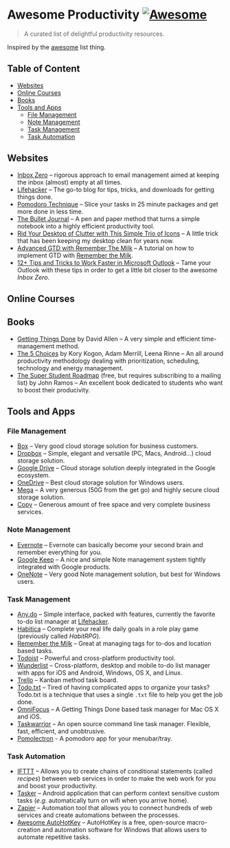 # Awesome Productivity [![Awesome](https://cdn.rawgit.com/sindresorhus/awesome/d7305f38d29fed78fa85652e3a63e154dd8e8829/media/badge.svg)](https://github.com/sindresorhus/awesome)
> A curated list of delightful productivity resources.

Inspired by the [awesome](https://github.com/sindresorhus/awesome) list thing.

## Table of Content

- [Websites](#websites)
- [Online Courses](#online-courses)
- [Books](#books)
- [Tools and Apps](#tools-and-apps)
  - [File Management](#file-management)
  - [Note Management](#note-management)
  - [Task Management](#task-management)
  - [Task Automation](#task-automation)

## Websites
- [Inbox Zero](http://www.43folders.com/izero) – rigorous approach to email management aimed at keeping the inbox (almost) empty at all times.
- [Lifehacker](http://lifehacker.com/) – The go-to blog for tips, tricks, and downloads for getting things done.
- [Pomodoro Technique](http://pomodorotechnique.com/) – Slice your tasks in 25 minute packages and get more done in less time.
- [The Bullet Journal](http://bulletjournal.com/) – A pen and paper method that turns a simple notebook into a highly efficient productivity tool.
- [Rid Your Desktop of Clutter with This Simple Trio of Icons](http://lifehacker.com/5901487/rid-your-desktop-of-clutter-with-this-simple-trio-of-icons) – A little trick that has been keeping my desktop clean for years now.
- [Advanced GTD with Remember The Milk](http://blog.rememberthemilk.com/post/116665489183/guest-post-advanced-gtd-with-remember-the-milk) – A tutorial on how to implement GTD with [Remember the Milk](https://www.rememberthemilk.com).
- [12+ Tips and Tricks to Work Faster in Microsoft Outlook](http://lifehacker.com/12-tips-and-tricks-to-work-faster-in-microsoft-outlook-1540483009) – Tame your Outlook with these tips in order to get a little bit closer to the awesome _Inbox Zero_.

## Online Courses

## Books

- [Getting Things Done](https://gettingthingsdone.com/store/product.php?productid=17035&cat=3&page) by David Allen – A very simple and efficient time-management method.
- [The 5 Choices](http://books.simonandschuster.ca/The-5-Choices/Kory-Kogon/9781476711713) by Kory Kogon, Adam Merrill, Leena Rinne – An all around productivity methodology dealing with prioritization, scheduling, technology and energy management.
- [The Super Student Roadmap](http://thestudentpower.com/subscribe/) (free, but requires subscribing to a mailing list) by John Ramos – An excellent book dedicated to students who want to boost their producivity.

## Tools and Apps

### File Management

- [Box](https://www.box.com) – Very good cloud storage solution for business customers.
- [Dropbox](https://www.dropbox.com) – Simple, elegant and versatile (PC, Macs, Android...) cloud storage solution.
- [Google Drive](https://www.google.ca/drive/) – Cloud storage solution deeply integrated in the Google ecosystem.
- [OneDrive](https://onedrive.live.com) – Best cloud storage solution for Windows users.
- [Mega](https://mega.nz/) – A very generous (50G from the get go) and highly secure cloud storage solution.
- [Copy](https://www.copy.com) – Generous amount of free space and very complete business services.

### Note Management

- [Evernote](https://evernote.com/) – Evernote can basically become your second brain and remember everything for you.
- [Google Keep](http://www.google.com/keep/) – A nice and simple Note management system tightly integrated with Google products.
- [OneNote](https://www.onenote.com/) – Very good Note management solution, but best for Windows users.

### Task Management

- [Any.do](http://www.any.do/) – Simple interface, packed with features, currently the favorite to-do list manager at [Lifehacker](http://lifehacker.com/5924093/five-best-to-do-list-managers).
- [Habitica](https://habitica.com) – Complete your real life daily goals in a role play game (previously called _HabitRPG_).
- [Remember the Milk](https://www.rememberthemilk.com) – Great at managing tags for to-dos and location based tasks.
- [Todoist](https://todoist.com/) – Powerful and cross-platform productivity tool.
- [Wunderlist](https://www.wunderlist.com/) – Cross-platform, desktop and mobile to-do list manager with apps for iOS and Android, Windows, OS X, and Linux.
- [Trello](https://trello.com) – Kanban method task board.
- [Todo.txt](http://todotxt.com/) – Tired of having complicated apps to organize your tasks? Todo.txt is a technique that uses a single `.txt` file to help you get the job done.
- [OmniFocus](https://www.omnigroup.com/omnifocus) – A Getting Things Done based task manager for Mac OS X and iOS.
- [Taskwarrior](http://taskwarrior.org/) – An open source command line task manager. Flexible, fast, efficient, and unobtrusive.
- [Pomolectron](https://github.com/amitmerchant1990/pomolectron) - A pomodoro app for your menubar/tray.

### Task Automation
 - [IFTTT](https://ifttt.com) – Allows you to create chains of conditional statements (called _recipes_) between web services in order to make the web work for you and boost your productivity.
 - [Tasker](http://tasker.dinglisch.net/) – Android application that can perform context sensitive custom tasks (_e.g._ automatically turn on wifi when you arrive home).
 - [Zapier](https://zapier.com/) – Automation tool that allows you to connect hundreds of web services and create automations between the processes.
 - [Awesome AutoHotKey](https://github.com/ahkscript/awesome-AutoHotkey) – AutoHotKey is a free, open-source macro-creation and automation software for Windows that allows users to automate repetitive tasks.
